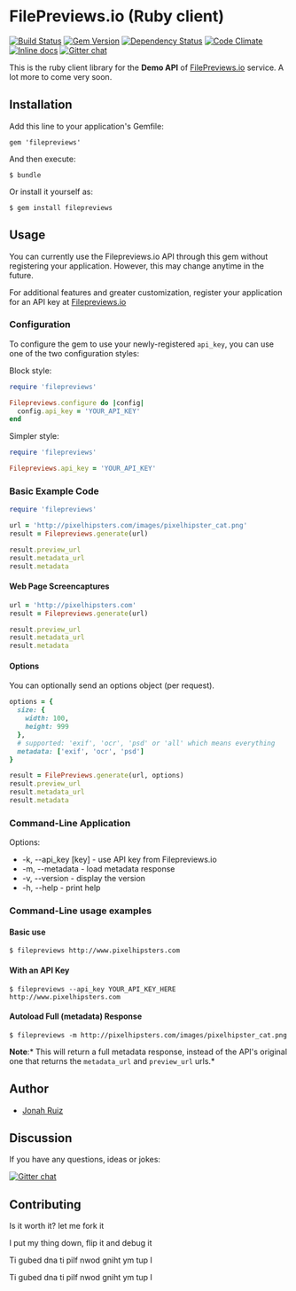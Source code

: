# FilePreviews.io (Ruby client)
[![Build Status](https://travis-ci.org/jonahoffline/filepreviews-ruby.svg)](https://travis-ci.org/jonahoffline/filepreviews-ruby)
[![Gem Version](https://badge.fury.io/rb/filepreviews.svg)](http://badge.fury.io/rb/filepreviews)
[![Dependency Status](https://gemnasium.com/jonahoffline/filepreviews-ruby.svg)](https://gemnasium.com/jonahoffline/filepreviews-ruby)
[![Code Climate](https://codeclimate.com/github/jonahoffline/filepreviews-ruby.png)](https://codeclimate.com/github/jonahoffline/filepreviews-ruby)
[![Inline docs](http://inch-pages.github.io/github/jonahoffline/filepreviews-ruby.png)](http://inch-pages.github.io/github/jonahoffline/filepreviews-ruby)
[![Gitter chat](https://badges.gitter.im/jonahoffline/filepreviews-ruby.png)](https://gitter.im/jonahoffline/filepreviews-ruby)

This is the ruby client library for the **Demo API** of [FilePreviews.io](http://filepreviews.io) service. A lot more to come very soon.

## Installation

Add this line to your application's Gemfile:

    gem 'filepreviews'

And then execute:

    $ bundle

Or install it yourself as:

    $ gem install filepreviews

## Usage
You can currently use the Filepreviews.io API through this gem without registering your application. However, this may change anytime in the future. 

For additional features and greater customization, register your application for an API key at [Filepreviews.io](http://bit.ly/filepreviews-signup) 

### Configuration
To configure the gem to use your newly-registered `api_key`, you can use one of the two configuration styles:

Block style:
```ruby
require 'filepreviews'

Filepreviews.configure do |config|
  config.api_key = 'YOUR_API_KEY'
end
```

Simpler style: 
```ruby
require 'filepreviews'

Filepreviews.api_key = 'YOUR_API_KEY'
```

### Basic Example Code
```ruby
require 'filepreviews'

url = 'http://pixelhipsters.com/images/pixelhipster_cat.png'
result = Filepreviews.generate(url)

result.preview_url
result.metadata_url
result.metadata
```

#### Web Page Screencaptures
```ruby
url = 'http://pixelhipsters.com'
result = Filepreviews.generate(url)

result.preview_url
result.metadata_url
result.metadata
```


#### Options
You can optionally send an options object (per request).

```ruby
options = {
  size: {
    width: 100,
    height: 999
  },
  # supported: 'exif', 'ocr', 'psd' or 'all' which means everything
  metadata: ['exif', 'ocr', 'psd']
}

result = FilePreviews.generate(url, options)
result.preview_url
result.metadata_url
result.metadata
```

### Command-Line Application
Options:

  * -k, --api_key [key] - use API key from Filepreviews.io
  * -m, --metadata      - load metadata response
  * -v, --version       - display the version
  * -h, --help          - print help

### Command-Line usage examples

#### Basic use
	$ filepreviews http://www.pixelhipsters.com

#### With an API Key
	$ filepreviews --api_key YOUR_API_KEY_HERE http://www.pixelhipsters.com

#### Autoload Full (metadata) Response
	$ filepreviews -m http://pixelhipsters.com/images/pixelhipster_cat.png

**Note**:* This will return a full metadata response, instead of the API's original one that returns the `metadata_url` and `preview_url` urls.*


## Author
  * [Jonah Ruiz](http://www.pixelhipsters.com)

## Discussion
If you have any questions, ideas or jokes:

[![Gitter chat](https://badges.gitter.im/jonahoffline/filepreviews-ruby.png)](https://gitter.im/jonahoffline/filepreviews-ruby)

## Contributing

Is it worth it? let me fork it

I put my thing down, flip it and debug it

Ti gubed dna ti pilf nwod gniht ym tup I

Ti gubed dna ti pilf nwod gniht ym tup I
